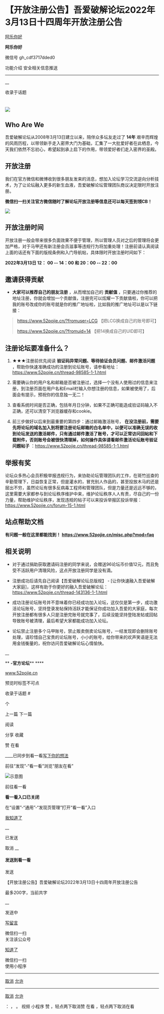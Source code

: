 #  【开放注册公告】吾爱破解论坛2022年3月13日十四周年开放注册公告

[ 阿乐你好 ](javascript:void\(0\);)

**阿乐你好** ![]()

微信号 gh_cdf3717dded0

功能介绍 安全相关信息推送

____

__

收录于话题

# ![](https://raw.githubusercontent.com/tuchuang9/tc1/refs/heads/main/public/20220307134051.png)  

## Who Are We

吾爱破解论坛从2008年3月13日建立以来，陪伴众多坛友走过了 **14年**
艰辛而辉煌的风雨历程，以带领新手走入密界大门为基础，汇集了一大批爱好者在此栖息，今天我们依然不忘初心，希望起到承上启下的作用，带领爱好者们走入密界的圣殿。

## 开放注册

我们在官方微信和微博收到很多朋友发来的消息，想加入论坛学习交流逆向分析技术，为了让论坛融入更多的新生血液，吾爱破解论坛管理团队商议决定限时开放注册。

 **微信扫一扫关注官方微信随时了解论坛开放注册等信息还可以每天签到领CB！**

![](https://raw.githubusercontent.com/tuchuang9/tc1/refs/heads/main/public/20220307134105.png)

## 开放注册时间

开放注册一般会带来很多负面效果不便于管理，所以管理人员对之后的管理将会更加严格，对于马甲还有新注册会员滋事等违规行为将加重处理！注册前请认真阅读上面的话还有下面的版规条例和入门导航帖，具体限时开放注册时间如下：

 **2022年3月13日 12：** **00 -- 14：00 和 20：00 -- 22：00**

## 邀请获得贡献

  *  **大家可以推荐自己的朋友注册** ，从而增加自己的 **贡献值** ，只要通过你推荐的地址注册，你就会增加一个贡献值，注册完可以炫耀一下贡献值啦，你可以把我的账号改成你的账号就是你的推广地址啦，比如我的推广地址可以是以下链接：

> https://www.52pojie.cn/?fromuser=LCG 【把LCG换成自己的账号即可】
>
> https://www.52pojie.cn/?fromuid=14 【把14换成自己的UID即可】

## 注册论坛要准备什么？

  1. ★★★注册前优先阅读  **验证码异常问题、等待验证会员问题、邮件激活问题**  ，帮助你快速准确成功的注册到论坛账号，请参看地址：https://www.52pojie.cn/thread-98585-1-1.html

  2. 需要确认你的用户名和邮箱是否被注册过，选择一个没有人使用过的信息来注册，到注册页面在用户名和Email栏输入你想注册的信息，如果被使用了，后面会有提示，预祝你的信息独一无二！

  3. 查看系统时间是否正确，包括年月日分钟，如果不正确可能造成验证码输入不正确，还可以清空下浏览器缓存和cookie。

  4. 前三步做好以后来到最重要的第四步：通过邮箱激活账号， **在没注册前，需要先将论坛的域名加入到将要注册论坛邮箱的白名单中，以便可以准确无误的收到论坛发送的激活邮件，只有通过邮件激活了账号，才可以正常访问回帖和下载附件，否则账号会被很快清理掉，如何操作具体请看邮件激活论坛账号验证问题帖子** ：https://www.52pojie.cn/thread-98585-1-1.html

## 举报有奖

论坛众多热心会员积极举报违规行为，来协助论坛管理团队的工作，在斑竹巡查的辛勤管理下，日益恢复正常，但是灌水的，冒充别人作品的，甚至投放木马的还是层出不穷，虽然论坛有很多反病毒工程师和管理团队，但是力量还是远远不够的，这里需要大家都参与到论坛秩序维护中来，维护论坛秩序人人有责，尽自己的一份力量，帮助维护论坛秩序，发现违规的帖子可以来投诉举报区投诉举报：https://www.52pojie.cn/forum-15-1.html

## 站点帮助文档

 **有问题一般在这里都能找到！** **https://www.52pojie.cn/misc.php?mod=faq**

## 相关说明

  * 对于通过捐助获取邀请码注册的同学来说，会赠送96论坛币价值12元，而且免受不活跃用户清理风险，这点开放注册同学是没有滴。

  * 注册成功后请先自己阅读【吾爱破解论坛总版规】 - [让你快速融入吾爱破解大家庭]，这样有助于你更好的融入吾爱破解论坛：https://www.52pojie.cn/thread-143136-1-1.html

  * 成功注册论坛账号并不意味着你已经成功加入论坛，这仅仅是第一步，成功激活论坛账号，坚持登录发帖保持活跃才能保证你成功加入吾爱的大家庭，每次开放注册都有很多人只是注册完账号就完事了，后续没能坚持登陆发帖或回帖导致账号被清理，最后希望大家都能成功加入论坛。

  * 论坛禁止注册多个马甲账号，禁止贩卖倒卖论坛账号，一经发现即会删除账号处理，请珍惜自己宝贵的论坛账号，小小的账号，给你带来的欢声笑语是无法用金钱衡量的，祝你访问吾爱破解论坛心情愉快。

  

  

 __  

  

 ** **-官方论坛**** ****

www.52pojie.cn

  

预览时标签不可点

收录于话题 #

 个

上一篇 下一篇

阅读

分享 收藏

赞 在看

____已同步到看一看[写下你的想法](javascript:;)

前往“发现”-“看一看”浏览“朋友在看”

![示意图](//res.wx.qq.com/mmbizwap/zh_CN/htmledition/images/pic/appmsg/pic_like_comment55871f.png)

前往看一看

**看一看入口已关闭**

在“设置”-“通用”-“发现页管理”打开“看一看”入口

[我知道了](javascript:;)

__

已发送

取消 __

####  发送到看一看

发送

【开放注册公告】吾爱破解论坛2022年3月13日十四周年开放注册公告

最多200字，当前共字

__

发送中

[写留言](javascript:;)

微信扫一扫  
关注该公众号

[知道了](javascript:;)

微信扫一扫  
使用小程序

****

[取消](javascript:void\(0\);) [允许](javascript:void\(0\);)

****

[取消](javascript:void\(0\);) [允许](javascript:void\(0\);)

： ， 。 视频 小程序 赞 ，轻点两下取消赞 在看 ，轻点两下取消在看


